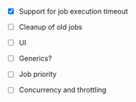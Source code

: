 - [x] Support for job execution timeout
- [ ] Cleanup of old jobs
- [ ] UI
- [ ] Generics?
- [ ] Job priority
- [ ] Concurrency and throttling

